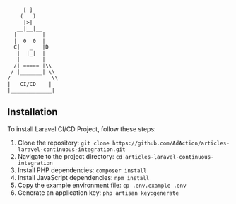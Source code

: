 ```
     [ ]
    (   )
     |>|
   __|__|__
  |        |
  |  0  0  |
  C|   _   |D
   |  |_|  |
   |       |
  /| ===== |\\
 / |_______| \\
/             \\
|   CI/CD    |
|_____________|
```

## Installation

To install Laravel CI/CD Project, follow these steps:

1. Clone the repository: `git clone https://github.com/AdAction/articles-laravel-continuous-integration.git`
2. Navigate to the project directory: `cd articles-laravel-continuous-integration`
3. Install PHP dependencies: `composer install`
4. Install JavaScript dependencies: `npm install`
5. Copy the example environment file: `cp .env.example .env`
6. Generate an application key: `php artisan key:generate`
